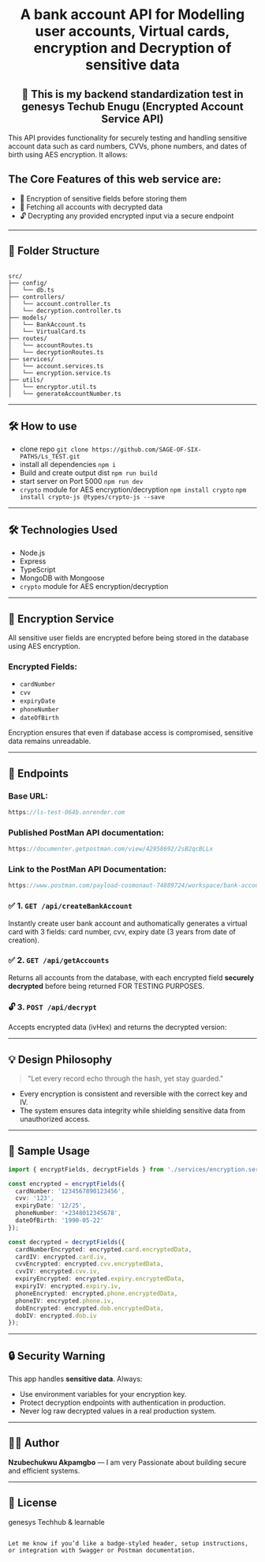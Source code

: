 ﻿<h1 align="center">A bank account API for Modelling user accounts, Virtual cards, encryption and Decryption of sensitive data</h1>

<h2 align="center"> 🔐 This is my backend standardization test in genesys Techub Enugu (Encrypted Account Service API) </h2>

This API provides functionality for securely testing and handling sensitive account data such as card numbers, CVVs, phone numbers, and dates of birth using AES encryption. It allows:

##  The Core Features of this web service are: 
- 🔄 Encryption of sensitive fields before storing them
- 🧾 Fetching all accounts with decrypted data
- 🔓 Decrypting any provided encrypted input via a secure endpoint

---

## 📁 Folder Structure

```

src/
├── config/
│   └── db.ts
├── controllers/
│   └── account.controller.ts
│   └── decryption.controller.ts
├── models/
│   └── BankAccount.ts
│   └── VirtualCard.ts
├── routes/
│   └── accountRoutes.ts
│   └── decryptionRoutes.ts
├── services/
│   └── account.services.ts
│   └── encryption.service.ts
├── utils/
│   └── encryptor.util.ts
│   └── generateAccountNumber.ts

````

---

## 🛠️ How to use

- clone repo
```git clone https://github.com/SAGE-OF-SIX-PATHS/Ls_TEST.git```
- install all dependencies
```npm i```
- Build and create output dist
```npm run build```
- start server on Port 5000
```npm run dev```
- `crypto` module for AES encryption/decryption
```npm install crypto```
```npm install crypto-js @types/crypto-js --save```

---

## 🛠️ Technologies Used

- Node.js
- Express
- TypeScript
- MongoDB with Mongoose
- `crypto` module for AES encryption/decryption

---

## 🔐 Encryption Service

All sensitive user fields are encrypted before being stored in the database using AES encryption.

### Encrypted Fields:
- `cardNumber`
- `cvv`
- `expiryDate`
- `phoneNumber`
- `dateOfBirth`

Encryption ensures that even if database access is compromised, sensitive data remains unreadable.

---

## 🧾 Endpoints

### Base URL: 
```ts 
https://ls-test-064b.onrender.com
```

### Published PostMan API documentation: 
```ts 
https://documenter.getpostman.com/view/42958692/2sB2qcBLLx
```

### Link to the PostMan API Documentation: 
```ts 
https://www.postman.com/payload-cosmonaut-74889724/workspace/bank-account-api/collection/42958692-0ce456f1-8a88-4ae7-979a-a39916a96fda?action=share&creator=42958692
```

### ✅ 1. `GET /api/createBankAccount`
Instantly create user bank account and authomatically generates a virtual card with 3 fields: card number, cvv, expiry date (3 years from date of creation).

### ✅ 2. `GET /api/getAccounts`

Returns all accounts from the database, with each encrypted field **securely decrypted** before being returned FOR TESTING PURPOSES.

### 🔓 3. `POST /api/decrypt`

Accepts encrypted data (ivHex) and returns the decrypted version:

---

## 💡 Design Philosophy

> "Let every record echo through the hash, yet stay guarded."

* Every encryption is consistent and reversible with the correct key and IV.
* The system ensures data integrity while shielding sensitive data from unauthorized access.

---

## 🧪 Sample Usage

```ts
import { encryptFields, decryptFields } from './services/encryption.service';

const encrypted = encryptFields({
  cardNumber: '1234567890123456',
  cvv: '123',
  expiryDate: '12/25',
  phoneNumber: '+2348012345678',
  dateOfBirth: '1990-05-22'
});

const decrypted = decryptFields({
  cardNumberEncrypted: encrypted.card.encryptedData,
  cardIV: encrypted.card.iv,
  cvvEncrypted: encrypted.cvv.encryptedData,
  cvvIV: encrypted.cvv.iv,
  expiryEncrypted: encrypted.expiry.encryptedData,
  expiryIV: encrypted.expiry.iv,
  phoneEncrypted: encrypted.phone.encryptedData,
  phoneIV: encrypted.phone.iv,
  dobEncrypted: encrypted.dob.encryptedData,
  dobIV: encrypted.dob.iv
});
```

---

## 🔒 Security Warning

This app handles **sensitive data**. Always:

* Use environment variables for your encryption key.
* Protect decryption endpoints with authentication in production.
* Never log raw decrypted values in a real production system.

---

## 👨‍💻 Author

**Nzubechukwu Akpamgbo** — I am very Passionate about building secure and efficient systems.

---

## 📄 License

genesys Techhub & learnable

```

Let me know if you’d like a badge-styled header, setup instructions, or integration with Swagger or Postman documentation.
```
